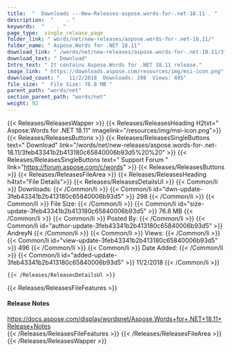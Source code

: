 ```yaml
---
title:  "  Downloads ---New-Releases-aspose.words-for-.net-18.11 . " 
description:  "    . " 
keywords:  "    . " 
page_type:  single_release_page
folder_link: " words/net/new-releases/aspose.words-for-.net-18.11/"
folder_name: " Aspose.Words for .NET 18.11"
download_link: " /words/net/new-releases/aspose.words-for-.net-18.11/3feb43341b2b413180c65840006b93d5"
download_text: " Download"
Intro_text: " It contains Aspose.Words for .NET 18.11 release."
image_link: " https://downloads.aspose.com/resources/img/msi-icon.png"
download_count: "   11/2/2018  Downloads: 298  Views: 495"
file_size: "  File Size: 76.8 MB "
parent_path: "words/net"
section_parent_path: "words/net"
weight: 92 
---
```


{{< Releases/ReleasesWapper >}}
  {{< Releases/ReleasesHeading H2txt=" Aspose.Words for .NET 18.11" imagelink="/resources/img/msi-icon.png">}}
  {{< Releases/ReleasesButtons >}}
    {{< Releases/ReleasesSingleButtons text=" Download" link="/words/net/new-releases/aspose.words-for-.net-18.11/3feb43341b2b413180c65840006b93d5%20%20" >}}
    {{< Releases/ReleasesSingleButtons text=" Support Forum " link="https://forum.aspose.com/c/words" >}}
  {{< Releases/ReleasesButtons >}}
  {{< Releases/ReleasesFileArea >}}
    {{< Releases/ReleasesHeading h4txt="File Details">}}
    {{< Releases/ReleasesDetailsUl >}}
            {{< Common/li  >}} Downloads: {{< /Common/li >}} 
      {{< Common/li id="dwn-update-3feb43341b2b413180c65840006b93d5" >}} 298 {{< /Common/li >}} 
      {{< Common/li  >}} File Size: {{< /Common/li >}} 
      {{< Common/li id="size-update-3feb43341b2b413180c65840006b93d5" >}} 76.8 MB {{< /Common/li >}} 
      {{< Common/li  >}} Posted By: {{< /Common/li >}} 
      {{< Common/li id="author-update-3feb43341b2b413180c65840006b93d5" >}} AndreyN {{< /Common/li >}} 
      {{< Common/li  >}} Views: {{< /Common/li >}} 
      {{< Common/li id="view-update-3feb43341b2b413180c65840006b93d5" >}} 496 {{< /Common/li >}} 
      {{< Common/li  >}} Date Added: {{< /Common/li >}} 
      {{< Common/li id="added-update-3feb43341b2b413180c65840006b93d5" >}} 11/2/2018 {{< /Common/li >}} 

    {{< /Releases/ReleasesDetailsUl >}}

  {{< Releases/ReleasesFileFeatures >}}
      <h4>Release Notes</h4><div><a href="https://docs.aspose.com/display/wordsnet/Aspose.Words+for+.NET+18.11+Release+Notes">https://docs.aspose.com/display/wordsnet/Aspose.Words+for+.NET+18.11+Release+Notes</a></div>
  {{< /Releases/ReleasesFileFeatures >}}
 {{< /Releases/ReleasesFileArea >}}
{{< /Releases/ReleasesWapper >}}



